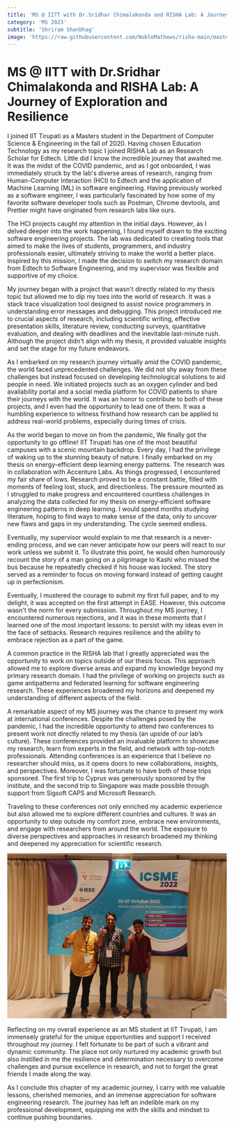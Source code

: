 ```yaml
---
title: 'MS @ IITT with Dr.Sridhar Chimalakonda and RISHA Lab: A Journey of Exploration and Resilience'
category: 'MS 2023'
subtitle: 'Shriram Shanbhag'
image: 'https://raw.githubusercontent.com/NobleMathews/risha-main/master/src/Pages/_images/Shriram.jpg'
---
```


# **MS @ IITT with Dr.Sridhar Chimalakonda and RISHA Lab: A Journey of Exploration and Resilience**

I joined IIT Tirupati as a Masters student in the Department of Computer Science & Engineering in the fall of 2020. Having chosen Education Technology as my research topic I joined RISHA Lab as an Research Scholar for Edtech. Little did I know the incredible journey that awaited me. It was the midst of the COVID pandemic, and as I got onboarded, I was immediately struck by the lab's diverse areas of research, ranging from Human-Computer Interaction (HCI) to Edtech and the application of Machine Learning (ML) in software engineering. Having previously worked as a software engineer, I was particularly fascinated by how some of my favorite software developer tools such as Postman, Chrome devtools, and Prettier might have originated from research labs like ours.

The HCI projects caught my attention in the initial days. However, as I delved deeper into the work happening, I found myself drawn to the exciting software engineering projects. The lab was dedicated to creating tools that aimed to make the lives of students, programmers, and industry professionals easier, ultimately striving to make the world a better place. Inspired by this mission, I made the decision to switch my research domain from Edtech to Software Engineering, and my supervisor was flexible and supportive of my choice.

My journey began with a project that wasn't directly related to my thesis topic but allowed me to dip my toes into the world of research. It was a stack trace visualization tool designed to assist novice programmers in understanding error messages and debugging. This project introduced me to crucial aspects of research, including scientific writing, effective presentation skills, literature review, conducting surveys, quantitative evaluation, and dealing with deadlines and the inevitable last-minute rush. Although the project didn't align with my thesis, it provided valuable insights and set the stage for my future endeavors.

As I embarked on my research journey virtually amid the COVID pandemic, the world faced unprecedented challenges. We did not shy away from these challenges but instead focused on developing technological solutions to aid people in need. We initiated projects such as an oxygen cylinder and bed availability portal and a social media platform for COVID patients to share their journeys with the world. It was an honor to contribute to both of these projects, and I even had the opportunity to lead one of them. It was a humbling experience to witness firsthand how research can be applied to address real-world problems, especially during times of crisis.

As the world began to move on from the pandemic, We finally got the opportunity to go offline! IIT Tirupati has one of the most beautiful campuses with a scenic mountain backdrop. Every day, I had the privilege of waking up to the stunning beauty of nature. I finally embarked on my thesis on energy-efficient deep learning energy patterns. The research was in collaboration with Accenture Labs. As things progressed, I encountered my fair share of lows. Research proved to be a constant battle, filled with moments of feeling lost, stuck, and directionless. The pressure mounted as I struggled to make progress and encountered countless challenges in analyzing the data collected for my thesis on energy-efficient software engineering patterns in deep learning. I would spend months studying literature, hoping to find ways to make sense of the data, only to uncover new flaws and gaps in my understanding. The cycle seemed endless.

Eventually, my supervisor would explain to me that research is a never-ending process, and we can never anticipate how our peers will react to our work unless we submit it. To illustrate this point, he would often humorously recount the story of a man going on a pilgrimage to Kashi who missed the bus because he repeatedly checked if his house was locked. The story served as a reminder to focus on moving forward instead of getting caught up in perfectionism.

Eventually, I mustered the courage to submit my first full paper, and to my delight, it was accepted on the first attempt in EASE. However, this outcome wasn't the norm for every submission. Throughout my MS journey, I encountered numerous rejections, and it was in these moments that I learned one of the most important lessons: to persist with my ideas even in the face of setbacks. Research requires resilience and the ability to embrace rejection as a part of the game. 

A common practice in the RISHA lab that I greatly appreciated was the opportunity to work on topics outside of our thesis focus. This approach allowed me to explore diverse areas and expand my knowledge beyond my primary research domain. I had the privilege of working on projects such as game antipatterns and federated learning for software engineering research. These experiences broadened my horizons and deepened my understanding of different aspects of the field.

A remarkable aspect of my MS journey was the chance to present my work at international conferences. Despite the challenges posed by the pandemic, I had the incredible opportunity to attend two conferences to present work not directly related to my thesis (an upside of our lab’s culture). These conferences provided an invaluable platform to showcase my research, learn from experts in the field, and network with top-notch professionals. Attending conferences is an experience that I believe no researcher should miss, as it opens doors to new collaborations, insights, and perspectives. Moreover, I was fortunate to have both of these trips sponsored. The first trip to Cyprus was generously sponsored by the institute, and the second trip to Singapore was made possible through support from Sigsoft CAPS and Microsoft Research. 

Traveling to these conferences not only enriched my academic experience but also allowed me to explore different countries and cultures. It was an opportunity to step outside my comfort zone, embrace new environments, and engage with researchers from around the world. The exposure to diverse perspectives and approaches in research broadened my thinking and deepened my appreciation for scientific research.

![ICSME 2022, Limassol, Cyprus](https://raw.githubusercontent.com/NobleMathews/risha-main/master/src/Pages/_images/Shriram.jpg)


Reflecting on my overall experience as an MS student at IIT Tirupati, I am immensely grateful for the unique opportunities and support I received throughout my journey. I felt fortunate to be part of such a vibrant and dynamic community. The place not only nurtured my academic growth but also instilled in me the resilience and determination necessary to overcome challenges and pursue excellence in research, and not to forget the great friends I made along the way. 

As I conclude this chapter of my academic journey, I carry with me valuable lessons, cherished memories, and an immense appreciation for software engineering research. The journey has left an indelible mark on my professional development, equipping me with the skills and mindset to continue pushing boundaries. 
